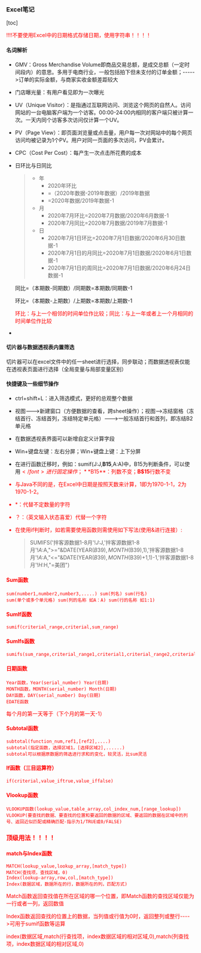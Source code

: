 ### Excel笔记

[toc]

<font color=red>!!!!不要使用Excel中的日期格式存储日期，使用字符串！！！！</font>

#### 名词解析

- GMV：Gross Merchandise Volume即商品交易总额，是成交总额（一定时间段内）的意思。多用于电商行业，一般包括拍下但未支付的订单金额；----->订单的实际金额，与商家实收金额差距较大

- 门店曝光量：有用户看见即为一次曝光

- UV（Unique Visitor）：是指通过互联网访问、浏览这个网页的自然人。访问网站的一台电脑客户端为一个访客。00:00-24:00内相同的客户端只被计算一次。一天内同个访客多次访问仅计算一个UV。

- PV（Page View）：即页面浏览量或点击量，用户每一次对网站中的每个网页访问均被记录为1个PV。用户对同一页面的多次访问，PV会累计。

- CPC（Cost Per Cost）：每产生一次点击所花费的成本

- 日环比与日同比

  > - 年
  >   - 2020年环比
  >   - =（2020年数据-2019年数据）/2019年数据
  >   - =2020年数据/2019年数据-1
  > - 月
  >   - 2020年7月环比=2020年7月数据/2020年6月数据-1
  >   - 2020年7月同比=2020年7月数据/2019年7月数据-1
  > - 日
  >   - 2020年7月1日环比=2020年7月1日数据/2020年6月30日数据-1
  >   - 2020年7月1日的月同比=2020年7月1日数据/2020年6月1日数据-1
  >   - 2020年7月1日的周同比=2020年7月1日数据/2020年6月24日数据-1

  同比=（本期数-同期数）/同期数=本期数/同期数-1

  环比=（本期数-上期数）/上期数=本期数/上期数-1

  <font color=red>环比：与上一个相邻的时间单位作比较；同比：与上一年或者上一个月相同的时间单位作比较</font>

- 

#### 切片器与数据透视表内置筛选

切片器可以在excel文件中的任一sheet进行选择，同步联动；而数据透视表仅能在透视表页面进行选择（全局变量与局部变量区别）

#### 快捷键及一些细节操作

- ctrl+shift+L：进入筛选模式，更好的总观整个数据

- 视图--->新建窗口（方便数据的查看，跨sheet操作）；视图-->冻结窗格（冻结首行、冻结首列，冻结特定单元格）--->一般冻结首行和首列，即冻结B2单元格

- 在数据透视表界面可以新增自定义计算字段

- Win+键盘左键：左右分屏；Win+键盘上键：上下分屏

- 在进行函数迁移时，例如：sumif(J:J,**B15**,A:A)中，B15为判断条件，可以使用<font color=red>$</font>进行固定操作；**$B15**：列数不变；**B$15**行数不变

- 与Java不同的是，在Excel中日期是按照天数来计算，1即为1970-1-1，2为1970-1-2。

- *：代替不定数量的字符

- <font color=red>？</font>：（英文输入状态喜爱）代替一个字符

- <font color=red>在使用if判断时，如若需要使用函数则需使用如下写法(使用&进行连接）:</font>

  >SUMIFS('拌客源数据1-8月'!$J:$J,'拌客源数据1-8月'!$A:$A,">="&DATE(YEAR($B39),MONTH($B39),1),'拌客源数据1-8月'!$A:$A,"<="&DATE(YEAR($B39),MONTH($B39)+1,1)-1,'拌客源数据1-8月'!$H:$H,"=美团")

#### Sum函数

```
sum(number1,number2,number3,.....) sum(列名) sum(行名)
sum(单个或多个单元格) sum(列的名称 如A：A) sum(行的名称 如1:1)
```

#### SumIf函数

```
sumif(criterial_range,criterial,sum_range)
```

#### SumIfs函数

```e
sumifs(sum_range,criterial_range1,criterial1,criterial_range2,criterial2,.....)
```

#### 日期函数

```
Year函数，Year(serial_number) Year(日期)
MONTH函数，MONTH(serial_number) Month(日期)
DAY函数，DAY(serial_number) Day(日期)
EDATE函数
```

每个月的第一天等于（下个月的第一天-1）

#### Subtotal函数

```
subtotal(function_num,ref1,[ref2],....)
subtotal(指定函数，选择区域1，[选择区域2],......)
subtotal可以根据原数据的筛选进行求和的变化，较灵活，比sum灵活
```

#### If函数（三目运算符）

```
if(criterial,value_iftrue,value_iffalse)
```

#### Vlookup函数

```
VLOOKUP函数(lookup_value,table_array,col_index_num,[range_lookup])
VLOOKUP(要查找的数据、要查找的位置和要返回的数据的区域、要返回的数据在区域中的列号、返回近似匹配或精确匹配-指示为1/TRUE或0/FALSE)
```

### 顶级用法！！！！

#### match与Index函数

```
MATCH(lookup_value,lookup_array,[match_type])
MATCH(查找项，查找区域，0)
Index(lookup-array,row,col,[match_type])
Index(数据区域，数据所在的行，数据所在的列，匹配方式)
```

Match函数返回查找值在所在区域的哪一个位置，即Match函数的查找区域仅能为一行或者一列，返回数值

Index函数返回查找的位置上的数据，当列值或行值为0时，返回整列或整行---->可用于sumif函数等运算

<font color=red>index(数据区域,match(行查找项，index数据区域的相对区域,0),match(列查找项，index数据区域的相对区域,0)</font>
